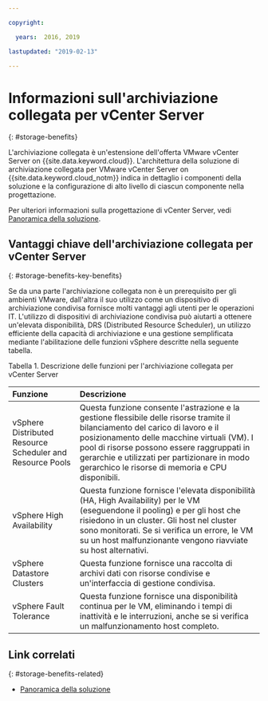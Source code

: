 ```yaml
---

copyright:

  years:  2016, 2019

lastupdated: "2019-02-13"

---
```


# Informazioni sull'archiviazione collegata per vCenter Server
{: #storage-benefits}

L'archiviazione collegata è un'estensione dell'offerta VMware vCenter Server on {{site.data.keyword.cloud}}. L'architettura della soluzione di archiviazione collegata per VMware vCenter Server on {{site.data.keyword.cloud_notm}} indica in dettaglio i componenti della soluzione e la configurazione di alto livello di ciascun componente nella progettazione.

Per ulteriori informazioni sulla progettazione di vCenter Server, vedi [Panoramica della soluzione](/docs/services/vmwaresolutions/archiref/solution?topic=vmware-solutions-solution_overview).

## Vantaggi chiave dell'archiviazione collegata per vCenter Server
{: #storage-benefits-key-benefits}

Se da una parte l'archiviazione collegata non è un prerequisito per gli ambienti VMware, dall'altra il suo utilizzo come un dispositivo di archiviazione condivisa fornisce molti vantaggi agli utenti per le operazioni IT. L'utilizzo di dispositivi di archiviazione condivisa può aiutarti a ottenere un'elevata disponibilità, DRS (Distributed Resource Scheduler), un utilizzo efficiente della capacità di archiviazione e una gestione semplificata mediante l'abilitazione delle funzioni vSphere descritte nella seguente tabella.

Tabella 1. Descrizione delle funzioni per l'archiviazione collegata per vCenter Server

| Funzione | Descrizione |
|:------- |:----------- |
| vSphere Distributed Resource Scheduler and Resource Pools | Questa funzione consente l'astrazione e la gestione flessibile delle risorse tramite il bilanciamento del carico di lavoro e il posizionamento delle macchine virtuali (VM). I pool di risorse possono essere raggruppati in gerarchie e utilizzati per partizionare in modo gerarchico le risorse di memoria e CPU disponibili. |
| vSphere High Availability | Questa funzione fornisce l'elevata disponibilità (HA, High Availability) per le VM (eseguendone il pooling) e per gli host che risiedono in un cluster. Gli host nel cluster sono monitorati. Se si verifica un errore, le VM su un host malfunzionante vengono riavviate su host alternativi. |
| vSphere Datastore Clusters | Questa funzione fornisce una raccolta di archivi dati con risorse condivise e un'interfaccia di gestione condivisa. |
| vSphere Fault Tolerance | Questa funzione fornisce una disponibilità continua per le VM, eliminando i tempi di inattività e le interruzioni, anche se si verifica un malfunzionamento host completo. |

## Link correlati
{: #storage-benefits-related}

* [Panoramica della soluzione](/docs/services/vmwaresolutions/archiref/solution?topic=vmware-solutions-solution_overview)
